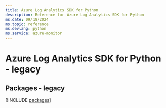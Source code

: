 ```yaml
---
title: Azure Log Analytics SDK for Python
description: Reference for Azure Log Analytics SDK for Python
ms.date: 09/18/2024
ms.topic: reference
ms.devlang: python
ms.service: azure-monitor
---
```

# Azure Log Analytics SDK for Python - legacy
## Packages - legacy
[!INCLUDE [packages](log-analytics-index.md)]
